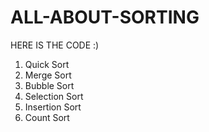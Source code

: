 # ALL-ABOUT-SORTING
HERE IS THE CODE :)

1. Quick Sort 
2. Merge Sort
3. Bubble Sort
4. Selection Sort
5. Insertion Sort
6. Count Sort
